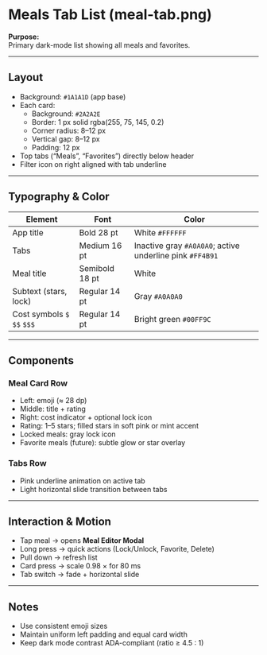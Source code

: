 # Meals Tab List (meal-tab.png)

**Purpose:**  
Primary dark-mode list showing all meals and favorites.

---

## Layout

- Background: `#1A1A1D` (app base)
- Each card:
  - Background: `#2A2A2E`
  - Border: 1 px solid rgba(255, 75, 145, 0.2)
  - Corner radius: 8–12 px
  - Vertical gap: 8–12 px
  - Padding: 12 px
- Top tabs (“Meals”, “Favorites”) directly below header
- Filter icon on right aligned with tab underline

---

## Typography & Color

| Element                     | Font           | Color                                                    |
| --------------------------- | -------------- | -------------------------------------------------------- |
| App title                   | Bold 28 pt     | White `#FFFFFF`                                          |
| Tabs                        | Medium 16 pt   | Inactive gray `#A0A0A0`; active underline pink `#FF4B91` |
| Meal title                  | Semibold 18 pt | White                                                    |
| Subtext (stars, lock)       | Regular 14 pt  | Gray `#A0A0A0`                                           |
| Cost symbols `$` `$$` `$$$` | Regular 14 pt  | Bright green `#00FF9C`                                   |

---

## Components

### Meal Card Row

- Left: emoji (≈ 28 dp)
- Middle: title + rating
- Right: cost indicator + optional lock icon
- Rating: 1–5 stars; filled stars in soft pink or mint accent
- Locked meals: gray lock icon
- Favorite meals (future): subtle glow or star overlay

### Tabs Row

- Pink underline animation on active tab
- Light horizontal slide transition between tabs

---

## Interaction & Motion

- Tap meal → opens **Meal Editor Modal**
- Long press → quick actions (Lock/Unlock, Favorite, Delete)
- Pull down → refresh list
- Card press → scale 0.98 × for 80 ms
- Tab switch → fade + horizontal slide

---

## Notes

- Use consistent emoji sizes
- Maintain uniform left padding and equal card width
- Keep dark mode contrast ADA-compliant (ratio ≥ 4.5 : 1)
